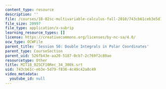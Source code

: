 ```yaml
---
content_type: resource
description: ''
file: /courses/18-02sc-multivariable-calculus-fall-2010/743cb61ceb3e5d79f8364c49c42a8c49_MIT18_02SCF10Rec_34_300k.srt
file_size: 20997
file_type: application/x-subrip
learning_resource_types: []
license: https://creativecommons.org/licenses/by-nc-sa/4.0/
ocw_type: OCWFile
parent_title: 'Session 50: Double Integrals in Polar Coordinates'
parent_type: CourseSection
parent_uid: 526fb43e-aa20-5187-0cb7-2c769f2c80ae
resourcetype: Other
title: MIT18_02SCF10Rec_34_300k.srt
uid: 743cb61c-eb3e-5d79-f836-4c49c42a8c49
video_metadata:
  youtube_id: null
---
```

